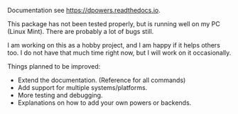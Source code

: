 Documentation see https://dpowers.readthedocs.io.

This package has not been tested properly, but is running well on my PC 
(Linux Mint). There are probably a lot of bugs still.

I am working on this as a hobby project, and I am happy if it helps others 
too. I do not have that much time right now, but I will work on it occasionally.

Things planned to be improved:
- Extend the documentation. (Reference for all commands)
- Add support for multiple systems/platforms.
- More testing and debugging.
- Explanations on how to add your own powers or backends.